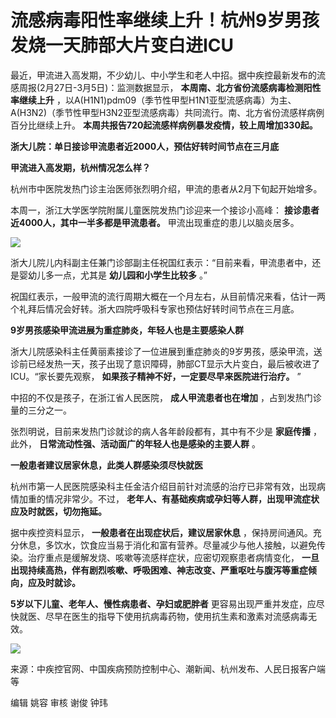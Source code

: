 # 流感病毒阳性率继续上升！杭州9岁男孩发烧一天肺部大片变白进ICU

最近，甲流进入高发期，不少幼儿、中小学生和老人中招。据中疾控最新发布的流感周报(2月27日-3月5日)：监测数据显示，
**本周南、北方省份流感病毒检测阳性率继续上升**
，以A(H1N1)pdm09（季节性甲型H1N1亚型流感病毒）为主、A(H3N2)（季节性甲型H3N2亚型流感病毒）共同流行。南、北方省份流感样病例百分比继续上升。
**本周共报告720起流感样病例暴发疫情，较上周增加330起。**

**浙大儿院：单日接诊甲流患者近2000人，预估好转时间节点在三月底**

**甲流进入高发期，杭州情况怎么样？**

杭州市中医院发热门诊主治医师张烈明介绍，甲流的患者从2月下旬起开始增多。

本周一，浙江大学医学院附属儿童医院发热门诊迎来一个接诊小高峰： **接诊患者近4000人，其中一半多都是甲流患者。** 甲流出现重症的患儿以脑炎居多。

![](https://inews.gtimg.com/newsapp_bt/0/15724755599/1000)

浙大儿院儿内科副主任兼门诊部副主任祝国红表示：“目前来看，甲流患者中，还是婴幼儿多一点，尤其是 **幼儿园和小学生比较多** 。”

祝国红表示，一般甲流的流行周期大概在一个月左右，从目前情况来看，估计一两个礼拜后情况会好转。浙大四院呼吸科专家也预估好转时间节点在三月底。

**9岁男孩感染甲流进展为重症肺炎，年轻人也是主要感染人群**

浙大儿院感染科主任黄丽素接诊了一位进展到重症肺炎的9岁男孩，感染甲流，送诊前已经发热一天，孩子出现了意识障碍，肺部CT显示大片变白，最后被收进了ICU。“家长要先观察，
**如果孩子精神不好，一定要尽早来医院进行治疗。** ”

中招的不仅是孩子，在浙江省人民医院， **成人甲流患者也在增加** ，占到发热门诊量的三分之一。

张烈明说，目前来发热门诊就诊的病人各年龄段都有，其中有不少是 **家庭传播** ，此外， **日常流动性强、活动面广的年轻人也是感染的主要人群** 。

**一般患者建议居家休息，此类人群感染须尽快就医**

杭州市第一人民医院感染科主任金洁介绍目前针对流感的治疗已非常有效，出现病情加重的情况非常少。不过，
**老年人、有基础疾病或孕妇等人群，出现甲流症状应及时就医，切勿拖延。**

据中疾控资料显示， **一般患者在出现症状后，建议居家休息**
，保持房间通风。充分休息，多饮水，饮食应当易于消化和富有营养。尽量减少与他人接触，以避免传染。治疗重点是缓解发烧、咳嗽等流感样症状，应密切观察患者病情变化，
**一旦出现持续高热，伴有剧烈咳嗽、呼吸困难、神志改变、严重呕吐与腹泻等重症倾向，应及时就诊。**

**5岁以下儿童、老年人、慢性病患者、孕妇或肥胖者** 更容易出现严重并发症，应尽快就医、尽早在医生的指导下使用抗病毒药物，使用抗生素和激素对流感病毒无效。

![](https://inews.gtimg.com/newsapp_match/0/15722356242/0)

来源：中疾控官网、中国疾病预防控制中心、潮新闻、杭州发布、人民日报客户端等

编辑 姚容 审核 谢俊 钟玮

